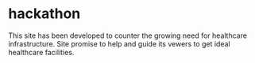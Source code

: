 # hackathon
This site has been developed to counter the growing need for healthcare infrastructure.
Site promise to help and guide its vewers to get ideal healthcare facilities.
